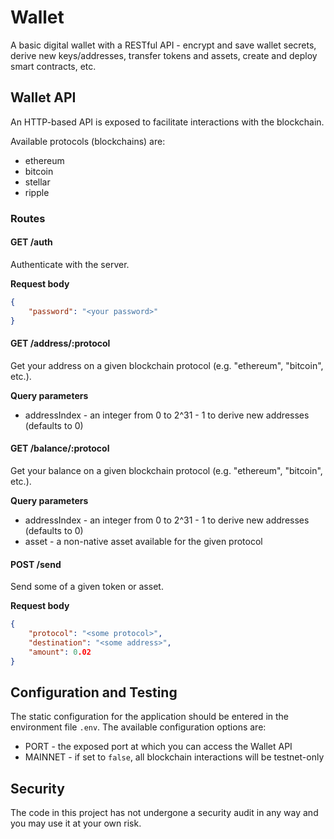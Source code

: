 # Wallet

A basic digital wallet with a RESTful API - encrypt and save wallet secrets, derive new keys/addresses, transfer tokens and assets, create and deploy smart contracts, etc.

## Wallet API

An HTTP-based API is exposed to facilitate interactions with the blockchain.

Available protocols (blockchains) are:

- ethereum
- bitcoin
- stellar
- ripple

### Routes

#### GET /auth

Authenticate with the server.

**Request body**

```json
{
    "password": "<your password>"
}
```

#### GET /address/:protocol

Get your address on a given blockchain protocol (e.g. "ethereum", "bitcoin", etc.).

**Query parameters**

- addressIndex - an integer from 0 to 2^31 - 1 to derive new addresses (defaults to 0)

#### GET /balance/:protocol

Get your balance on a given blockchain protocol (e.g. "ethereum", "bitcoin", etc.).

**Query parameters**

- addressIndex - an integer from 0 to 2^31 - 1 to derive new addresses (defaults to 0)
- asset - a non-native asset available for the given protocol

#### POST /send

Send some of a given token or asset.

**Request body**

```json
{
    "protocol": "<some protocol>",
    "destination": "<some address>",
    "amount": 0.02
}
```

## Configuration and Testing

The static configuration for the application should be entered in the environment file `.env`. The available configuration options are:

- PORT - the exposed port at which you can access the Wallet API
- MAINNET - if set to `false`, all blockchain interactions will be testnet-only

## Security

The code in this project has not undergone a security audit in any way and you may use it at your own risk.
